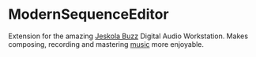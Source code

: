 # ModernSequenceEditor

Extension for the amazing [Jeskola Buzz](https://jeskola.net/buzz/) Digital Audio Workstation. Makes composing, recording and mastering [music](https://wasteddesign.weebly.com/music.html) more enjoyable.
